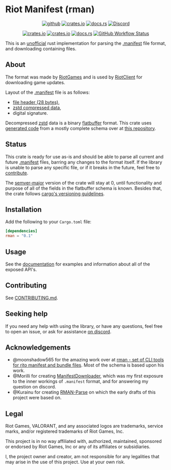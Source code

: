 # Riot Manifest (rman)

<div align="center">

[![github](https://img.shields.io/badge/github-ev3nvy/rman--rs-181717?logo=github&style=for-the-badge)][repository]
[![crates.io](https://img.shields.io/crates/v/rman?color=2B4D28&logo=rust&style=for-the-badge)][crates-io]
[![docs.rs](https://img.shields.io/badge/docs.rs-rman-D2991D?logo=docs.rs&style=for-the-badge)][docs-rs]
[![Discord](https://img.shields.io/discord/1007597805956780062?color=5865F2&label=discord&logo=discord&logoColor=FFFFFF&style=for-the-badge)][discord]

</div>

<!--
Depending on how clutered this looks on github with working links, these 4 might get removed:
-->
<div align="center">

[![crates.io](https://img.shields.io/crates/d/rman?style=for-the-badge)][crates-io]
[![crates.io](https://img.shields.io/crates/l/rman?style=for-the-badge)][crates-io]
[![docs.rs](https://img.shields.io/docsrs/rman?style=for-the-badge)][docs-rs]
[![GitHub Workflow Status](https://img.shields.io/github/actions/workflow/status/ev3nvy/rman-rs/ci.yml?branch=master&style=for-the-badge)][repository]

</div>

This is an [unofficial](#legal) rust implementation for parsing the [.manifest][manifest] file
format, and downloading containing files.

## About

The format was made by [RiotGames][riot-games] and is used by [RiotClient][riot-client] for
downloading game updates.

Layout of the [.manifest][manifest] file is as follows:
  - [file header (28 bytes)](src/parser/header.rs),
  - [zstd compressed data](src/parser/file.rs#60),
  - digital signature.

Decompressed [zstd][zstd] data is a binary [flatbuffer][flatbuffers] format. This crate uses
[generated code](src/generated/flatbuffer.rs) from a mostly complete schema over at
[this repository][rman-schema].

## Status

This crate is ready for use as-is and should be able to parse all current and future
[.manifest][manifest] files, barring any changes to the format itself. If the library is unable
to parse any specific file, or if it breaks in the future, feel free to
[contribute](#contributing).

The [semver-major][semver] version of the crate will stay at 0, until functionality and purpose
of all of the fields in the flatbuffer schema is known. Besides that, the crate follows
[cargo's versioning guidelines](https://doc.rust-lang.org/cargo/reference/semver.html).

## Installation

Add the following to your `Cargo.toml` file:

```toml
[dependencies]
rman = "0.1"
```

## Usage

See the [documentation][docs-rs] for examples and information about all of the
exposed API's.

## Contributing

See [CONTRIBUTING.md](CONTRIBUTING.md).

## Seeking help

If you need any help with using the library, or have any questions, feel free to open an issue,
or ask for assistance [on discord][discord].

## Acknowledgements

- @moonshadow565 for the amazing work over at
[rman - set of CLI tools for rito manifest and bundle files][moonshadow565-rman]. Most of the
schema is based upon his work.
- @Morilli for creating [ManifestDownloader][morilli-manifest-downloader], which was my first
exposure to the inner workings of `.manifest` format, and for answering my question on discord.
- @Kurainu for creating [RMAN-Parse][kurainu-rman-parse] on which the early drafts of this project
were based on.

## Legal

Riot Games, VALORANT, and any associated logos are trademarks, service marks, and/or registered
trademarks of Riot Games, Inc.

This project is in no way affiliated with, authorized, maintained, sponsored or endorsed by Riot
Games, Inc or any of its affiliates or subsidiaries.

I, the project owner and creator, am not responsible for any legalities that may arise in the use
of this project. Use at your own risk.

<!-- Project links -->
[crates-io]: https://crates.io/crates/rman
[discord]: https://discord.gg/5QVVBKBvpQ
[docs-rs]: https://docs.rs/rman
[repository]: https://github.com/ev3nvy/rman-rs


<!-- References -->
[flatbuffers]: https://github.com/google/flatbuffers
[flatbuffers-guide-building]: https://google.github.io/flatbuffers/flatbuffers_guide_building.html
[flatbuffers-guide-using-schema-compiler]: https://google.github.io/flatbuffers/flatbuffers_guide_using_schema_compiler.html
[flatbuffers-releases]: https://github.com/google/flatbuffers/releases
[manifest]: https://technology.riotgames.com/news/supercharging-data-delivery-new-league-patcher
[moonshadow565-rman]: https://github.com/moonshadow565/rman
[morilli-manifest-downloader]: https://github.com/Morilli/ManifestDownloader
[kurainu-rman-parse]: https://github.com/Kurainu/RMAN-Parse
[riot-client]: https://www.riotgames.com/en/news/new-riot-client-coming-soon
[riot-games]: https://www.riotgames.com
[rman-schema]: https://github.com/ev3nvy/rman-schema
[semver]: https://semver.org/
[zstd]: https://github.com/facebook/zstd
